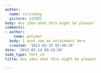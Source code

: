 ```yaml
---
author:
  name: circusboy
  picture: 122052
body: Any idea what this might be please?
comments:
- author:
    name: polymer
  body: I dont see an attachment here
  created: '2013-02-15 03:48:34'
date: '2013-02-14 09:19:58'
node_type: font_id
title: Any idea what this might be please?

---
```

